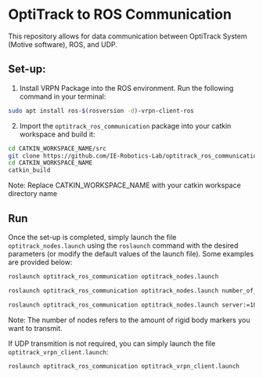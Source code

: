 # OptiTrack to ROS Communication
This repository allows for data communication between OptiTrack System (Motive software), ROS, and UDP.

## Set-up:
1. Install VRPN Package into the ROS environment. Run the following command in your terminal:
```bash
sudo apt install ros-$(rosversion -d)-vrpn-client-ros
```
2. Import the `optitrack_ros_communication` package into your catkin workspace and build it:
```bash
cd CATKIN_WORKSPACE_NAME/src
git clone https://github.com/IE-Robotics-Lab/optitrack_ros_communication.git
cd CATKIN_WORKSPACE_NAME
catkin_build
```
Note: Replace CATKIN_WORKSPACE_NAME with your catkin workspace directory name

## Run
Once the set-up is completed, simply launch the file `optitrack_nodes.launch` using the `roslaunch` command with the desired parameters (or modify the default values of the launch file). Some examples are provided below:
```bash
roslaunch optitrack_ros_communication optitrack_nodes.launch

roslaunch optitrack_ros_communication optitrack_nodes.launch number_of_nodes:=10

roslaunch optitrack_ros_communication optitrack_nodes.launch server:=10.205.3.3 number_of_nodes:=2 ip:=10.205.3.224
```
Note: The number of nodes refers to the amount of rigid body markers you want to transmit.


If UDP transmition is not required, you can simply launch the file `optitrack_vrpn_client.launch`:
```bash
roslaunch optitrack_ros_communication optitrack_vrpn_client.launch
```
